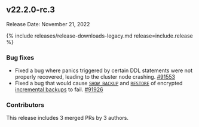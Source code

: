 ## v22.2.0-rc.3

Release Date: November 21, 2022

{% include releases/release-downloads-legacy.md release=include.release %}

<h3 id="v22-2-0-rc-3-bug-fixes">Bug fixes</h3>

- Fixed a bug where panics triggered by certain DDL statements were not properly recovered, leading to the cluster node crashing. [#91553][#91553]
- Fixed a bug that would cause [`SHOW BACKUP`](https://www.cockroachlabs.com/docs/v22.2/show-backup) and [`RESTORE`](https://www.cockroachlabs.com/docs/v22.2/restore) of encrypted [incremental backups](https://www.cockroachlabs.com/docs/v22.2/take-full-and-incremental-backups#incremental-backups) to fail. [#91926][#91926]

<h3 id="v22-2-0-rc-3-contributors">Contributors</h3>

This release includes 3 merged PRs by 3 authors.

[#91553]: https://github.com/cockroachdb/cockroach/pull/91553
[#91926]: https://github.com/cockroachdb/cockroach/pull/91926
